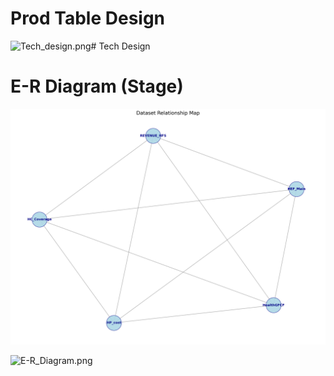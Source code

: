 # Prod Table Design
![Tech_design.png](Design/Tech_design.png)# Tech Design

# E-R Diagram (Stage)

![Relation.png](Design/Relation.png)

![E-R_Diagram.png](Design/E-R_Diagram.png)



